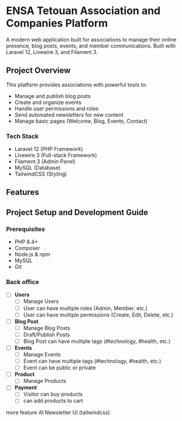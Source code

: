 # ENSA Tetouan Association and Companies Platform

A modern web application built for associations to manage their online presence, blog posts, events, and member communications. Built with Laravel 12, Livewire 3, and Filament 3.

## Project Overview

This platform provides associations with powerful tools to:

- Manage and publish blog posts
- Create and organize events
- Handle user permissions and roles
- Send automated newsletters for new content
- Manage basic pages (Welcome, Blog, Events, Contact)

### Tech Stack

- Laravel 12 (PHP Framework)
- Livewire 3 (Full-stack Framework)
- Filament 3 (Admin Panel)
- MySQL (Database)
- TailwindCSS (Styling)

## Features

## Project Setup and Development Guide

### Prerequisites

- PHP 8.4+
- Composer
- Node.js & npm
- MySQL
- Git

### Back office

- [ ] **Users**
  - [ ]  Manage Users
  - [ ]  User can have multiple roles (Admin, Member, etc.)
  - [ ]  User can have multiple permissions (Create, Edit, Delete, etc.)
- [ ] **Blog Post**
  - [ ]  Manage Blog Posts
  - [ ]  Draft/Publish Posts
  - [ ]  Blog Post can have multiple tags (#technology, #health, etc.)
- [ ] **Events**
  - [ ]  Manage Events
  - [ ]  Event can have multiple tags (#technology, #health, etc.)
  - [ ]  Event can be public or private
- [ ] **Product**
  - [ ]  Manage Products
- [ ] **Payment**
  - [ ]  Visitor can buy products
  - [ ]  can add products to cart

 more feature 
 AI
 Newsletter
 UI (tailwindcss)
 
